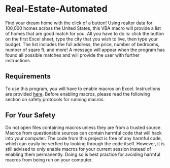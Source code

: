 # Real-Estate-Automated
Find your dream home with the click of a button! Using realtor data for 100,000 homes across the United States, this VBA macro will provide a list of homes that are good match for you. All you have to do is: click the button on the first Excel sheet, type the city that you wish to live, then type your budget. The list includes the full address, the price, number of bedrooms, number of sqare ft, and more! A message will appear when the program has found all possible matches and will provide the user with further instructions.

## Requirements
To use this program, you will have to enable macros on Excel. Instructions are provided [here](https://support.microsoft.com/en-us/office/macros-in-office-files-12b036fd-d140-4e74-b45e-16fed1a7e5c6). Before enabling macros, please read the following section on safety protocols for running macros.

## For Your Safety
Do not open files containing macros unless they are from a trusted source. Macros from questionable sources can contain harmful code that will hack into your computer. The code from this project is free of any harmful code, which can easily be verfied by looking through the code itself. However, it is still advised to only enable macros for your current session instead of enabling them permanently. Doing so is best practice for avoiding harmful macros from being run on your computer.
